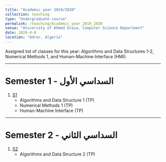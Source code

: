 ```yaml
---
title: "Academic year 2019/2020"
collection: teaching
type: "Undergraduate course"
permalink: /teaching/Academic_year_2019_2020
venue: "University of Ahmed Draia, Computer Science Department"
date: 2020-4-8
location: "Adrar, Algeria"
---
```


Assigned list of classes for this year: Algorithms and Data Structures 1-2, Numerical Methods 1, and Human-Machine Interface (HMI).

***

Semester 1 - السداسي الأول
======


1. [S1](/teaching_content/academic_year_2019_2020/2019-2020-1st-semester-teaching)
	* Algorithms and Data Structure 1 (TP)
	* Numerical Methods 1 (TP)
	* Human-Machine Interface (TP)

***

Semester 2 - السداسي الثاني
======
1. [S2](/teaching_content/academic_year_2019_2020/2019-2020-2nd-semester-teaching)
	* Algorithms and Data Structure 2 (TP)
	
	


